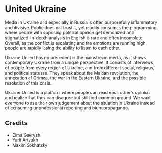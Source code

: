 United Ukraine
==============

Media in Ukraine and especially in Russia is often purposefully
inflammatory and divisive. Public does not trust it, yet readily
consumes the programming where people with opposing political
opinion get demonized and stigmatized. In-depth analysis in
English is rare and often incomplete. Overall, as the conflict
is escalating and the emotions are running high, people are
rapidly losing the ability to listen to each other.

Ukraine United has no precedent in the mainstream media,
as it shows contemporary Ukraine from a unique perspective.
It consists of interviews of people from every region of Ukraine,
and from different social, religious, and political statuses.
They speak about the Maidan revolution, the annexation of Crimea,
the war in the Eastern Ukraine, and the possible resolution of this crisis.

Ukraine United is a platform where people can read each other's
opinion and realize that they can disagree but still find common
ground. We want everyone to use their own judgement about the
situation in Ukraine instead of consuming unprofessional reporting
and blunt propaganda.


Credits
-------

* Dima Gavrysh
* Yurii Artyukh
* Maxim Sokhatsky


